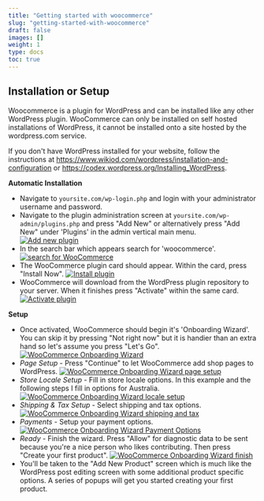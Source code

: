 ```yaml
---
title: "Getting started with woocommerce"
slug: "getting-started-with-woocommerce"
draft: false
images: []
weight: 1
type: docs
toc: true
---
```


## Installation or Setup
Woocommerce is a plugin for WordPress and can be installed like any other WordPress plugin. WooCommerce can only be installed on self hosted installations of WordPress, it cannot be installed onto a site hosted by the wordpress.com service.

If you don't have WordPress installed for your website, follow the instructions at https://www.wikiod.com/wordpress/installation-and-configuration or https://codex.wordpress.org/Installing_WordPress.

**Automatic Installation**

 - Navigate to `yoursite.com/wp-login.php` and login with your administrator username and password. 
 - Navigate to the plugin administration screen at `yoursite.com/wp-admin/plugins.php` and press "Add New" or alternatively press "Add New" under 'Plugins' in the admin vertical main menu.
[![Add new plugin][1]][1]
 - In the search bar which appears search for 'woocommerce'.
[![search for WooCommerce][2]][2]
 - The WooCommerce plugin card should appear. Within the card, press "Install Now".
[![Install plugin][3]][3]
 - WooCommerce will download from the WordPress plugin repository to your server. When it finishes press "Activate" within the same card.
[![Activate plugin][4]][4]

**Setup**
 - Once activated, WooCommerce should begin it's 'Onboarding Wizard'. You can skip it by pressing "Not right now" but it is handier than an extra hand so let's assume you press "Let's Go".
[![WooCommerce Onboarding Wizard][5]][5]
 - *Page Setup* - Press "Continue" to let WooCommerce add shop pages to WordPress.
[![WooCommerce Onboarding Wizard page setup][6]][6]
 - *Store Locale Setup* - Fill in store locale options. In this example and the following steps I fill in options for Australia.
[![WooCommerce Onboarding Wizard locale setup][7]][7]
 - *Shipping & Tax Setup* - Select shipping and tax options.
[![WooCommerce Onboarding Wizard shipping and tax][8]][8]
 - *Payments* - Setup your payment options.
[![WooCommerce Onboarding Wizard Payment Options][9]][9]
 - *Ready* - Finish the wizard. Press "Allow" for diagnostic data to be sent because you're a nice person who likes contributing. Then press "Create your first product".
[![WooCommerce Onboarding Wizard finish][10]][10]
 - You'll be taken to the "Add New Product" screen which is much like the WordPress post editing screen with some additional product specific options. A series of popups will get you started creating your first product. 


  [1]: https://i.stack.imgur.com/MtEVs.png
  [2]: https://i.stack.imgur.com/zW4uc.png
  [3]: https://i.stack.imgur.com/bKnIU.png
  [4]: https://i.stack.imgur.com/Ens8Z.png
  [5]: https://i.stack.imgur.com/Mu6Q2.png
  [6]: https://i.stack.imgur.com/li5xH.png
  [7]: https://i.stack.imgur.com/alTXE.png
  [8]: https://i.stack.imgur.com/BiixE.png
  [9]: https://i.stack.imgur.com/HH5uE.png
  [10]: https://i.stack.imgur.com/vMfTC.png

